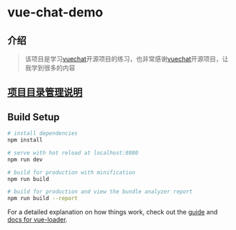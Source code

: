 # vue-chat-demo

## 介绍
> 该项目是学习[vuechat](https://github.com/clm960227/vuechat)开源项目的练习，也非常感谢[vuechat](https://github.com/clm960227/vuechat)开源项目，让我学到很多的内容

## [项目目录管理说明](./docs/01_项目目录管理.md)
## Build Setup

``` bash
# install dependencies
npm install

# serve with hot reload at localhost:8080
npm run dev

# build for production with minification
npm run build

# build for production and view the bundle analyzer report
npm run build --report
```

For a detailed explanation on how things work, check out the [guide](http://vuejs-templates.github.io/webpack/) and [docs for vue-loader](http://vuejs.github.io/vue-loader).
